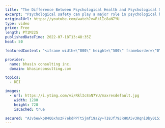 ```yaml
---
title: "The Difference Between Psychological Health and Psychological Safety"
excerpt: "Psychological safety can play a major role in psychological health, a term which is increasingly being used to describe workplace mental health and wellness. But psychological safety and psychological health are two distinct concepts and it’s important to know the difference. In this video, bci’s Mental"
originalUrl: https://youtube.com/watch?v=RklIc8aN7YU
type: video
price: Free
length: PT1M22S
publishedDateTime: 2022-07-18T13:48:35Z
heat: 50

featuredContent: "<iframe width=\"800\" height=\"500\" frameborder=\"0\" src=\"https://www.youtube.com/embed/RklIc8aN7YU\" allow=\"accelerometer; autoplay; encrypted-media; gyroscope; picture-in-picture\" allowfullscreen></iframe>"

provider:
  name: bhasin consulting inc.
  domain: bhasinconsulting.com

topics:
  - DEI

images:
  - url: https://i.ytimg.com/vi/RklIc8aN7YU/maxresdefault.jpg
    width: 1280
    height: 720
    isCached: true

secured: "AJvbewkp84Q6xhszF7ekdPPTt5jmfi9aZy+TI8Jf79JRHOA5v3RqniDby015iTqTjBceWPuKSDv/lYh2h/1nukQaCzZuqFPJ84KB5dqM/ImAId7WlIghYSEJ2ryfEi0W+zGVdD3culzHo36tQIBINHpXe9Hd3Y8+5lEe+o8JxqNeebFueKlaWVSGdH3a3R4Y+uC0vejdYGQfwO30YX/JLRyT3EtYhdtFSN2wcgxJMnTgTzJb2kn5QygrLQ2zw3oWEJQTXpV+6xMUxXZMa9yRkyST1WsouhWkXGXQMa8nt9PwiZs8egR3ozpORLjbjTBHGltXX8Va7uZL9m3OX+fhjGJ0ZWbH5DCAFBkkzEYqp1ws3JZvZm1fZ2fIowHBS8jo8iL1Kmf0ndsLpHujoT7MKI7CQaYCWzolnh6pz2QfIX0=;8vj2reZUEvJnxjyT+lj3/Q=="
---
```


